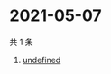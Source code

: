 # 2021-05-07

共 1 条

<!-- BEGIN -->
<!-- 最后更新时间 Fri May 07 2021 23:04:49 GMT+0800 (China Standard Time) -->

1. [undefined](https://www.zhihu.com/search?q=高考)

<!-- END -->
